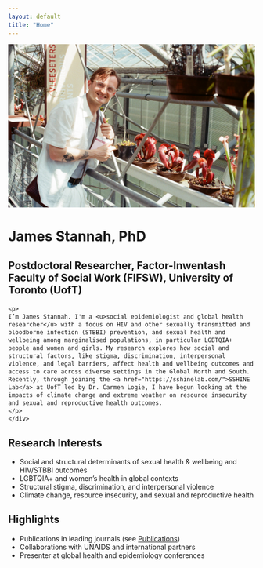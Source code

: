 ```yaml
---
layout: default
title: "Home"
---
```


<div class="intro">
  <img src="assets/images/leiden.jpg" alt="James Stannah" class="profile-photo">

  <div class="bio">
    <h1> James Stannah, PhD</h1>
    <h2> Postdoctoral Researcher, Factor-Inwentash Faculty of Social Work (FIFSW), University of Toronto (UofT) </h2>

    <p>
    I’m James Stannah. I'm a <u>social epidemiologist and global health researcher</u> with a focus on HIV and other sexually transmitted and bloodborne infection (STBBI) prevention, and sexual health and wellbeing among marginalised populations, in particular LGBTQIA+ people and women and girls. My research explores how social and structural factors, like stigma, discrimination, interpersonal violence, and legal barriers, affect health and wellbeing outcomes and access to care across diverse settings in the Global North and South. Recently, through joining the <a href="https://sshinelab.com/">SSHINE Lab</a> at UofT led by Dr. Carmen Logie, I have begun looking at the impacts of climate change and extreme weather on resource insecurity and sexual and reproductive health outcomes.
    </p>
    </div>
</div>

## Research Interests
- Social and structural determinants of sexual health & wellbeing and HIV/STBBI outcomes  
- LGBTQIA+ and women’s health in global contexts  
- Structural stigma, discrimination, and interpersonal violence  
- Climate change, resource insecurity, and sexual and reproductive health

## Highlights
- Publications in leading journals (see [Publications](/publications/))  
- Collaborations with UNAIDS and international partners
- Presenter at global health and epidemiology conferences
